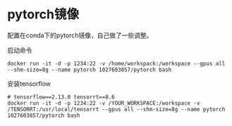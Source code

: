 # pytorch镜像
配置在conda下的pytorch镜像，自己做了一些调整。

启动命令
```
docker run -it -d -p 1234:22 -v /home/workspack:/workspace --gpus all --shm-size=8g --name pytorch 1027603857/pytorch bash
```
安装tensorflow
```
# tensorflow==2.13.0 tensorrt==8.6
docker run -it -d -p 1234:22 -v /YOUR_WORKSPACE:/workspace -v /TENSORRT:/usr/local/tensorrt --gpus all --shm-size=8g --name pytorch 1027603857/pytorch bash
```
